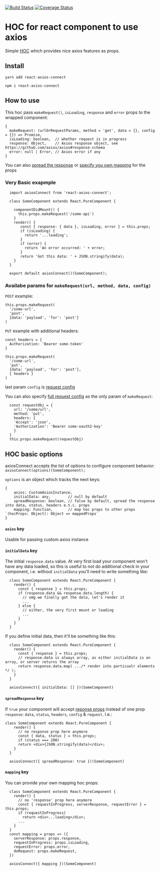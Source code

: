 [![Build Status](https://travis-ci.com/achepukov/react-axios-connect.svg?branch=master)](https://travis-ci.com/achepukov/react-axios-connect)
[![Coverage Status](https://coveralls.io/repos/github/achepukov/react-axios-connect/badge.svg?branch=master)](https://coveralls.io/github/achepukov/react-axios-connect?branch=master)

# HOC for react component to use axios

Simple [HOC](https://reactjs.org/docs/higher-order-components.html) which provides nice axios features as props.

## Install

`yarn add react-axios-connect`

`npm i react-axios-connect`

## How to use

This hoc pass `makeRequest()`, `isLoading`, `response` and `error` props to the wrapped component:

```
{
  makeRequest: (urlOrRequestParams, method = 'get', data = {}, config = {}) => Promise,
  isLoading: boolean,  // whether request is in progress
  response: Object,    // Axios response object, see https://github.com/axios/axios#response-schema
  error: null | Error, // Axios error if any
}
```
You can also [spread the response](#-`spreadResponse`-key) or [specify you own mapping](#-`mapping`-key) for the props

### Very Basic exapmple

```
  import axiosConnect from 'react-axios-connect';

  class SomeComponent extends React.PureComponent {

    componentDidMount() {
      this.props.makeRequest('/some-api')
    }
    render() {
       const { response: { data }, isLoading, error } = this.props;
       if (isLoading) {
         return '...loading';
       }
       if (error) {
         return 'An error occurred: ' + error;
       }
       return 'Got this data: ' + JSON.stringify(data);
    }
  }

  export default axiosConnect()(SomeComponent);
``` 
### Availabe params for `makeRequest(url, method, data, config)`

`POST` example: 
```
this.props.makeRequest(
  '/some-url',
  'post',
  {data: 'payload', 'for': 'post'}
)
```
`PUT` example with additional headers:
```
const headers = {
  Authorization: 'Bearer some-token'
}

this.props.makeRequest(
  '/some-url',
  'put',
  {data: 'payload', 'for': 'post'},
  { headers }
)
```

last param `config` is [request config](https://github.com/axios/axios#request-config)

You can also specify [full request config](https://github.com/axios/axios#request-config) as the only param of `makeRequest`: 

```
  const requestObj = {
    url: '/some/url',
    method: 'put',
    headers: {
    'Accept': 'json',
    'Authorization': 'Bearer some-oauth2-key'
    }
  }
  this.props.makeRequest(requestObj)
```

## HOC basic options

axiosConnect accepts the list of options to configure component behavior: `axiosConnect(options)(SomeComponent);`

`options` is an object which tracks the next keys:

```
{
    axios: CustomAxiosInstance,
    initialData: any,        // null by default
    spreadResponse: boolean, // false by default, spread the response into data, status, headers e.t.c. props
    mapping: Function,       // map hoc props to other props `(hocProps: Object): Object => mappedProps`
}
```
#### `axios` key

Usable for passing custom axios instance

#### `initialData` key

The initial `response.data` value. At very first load your component won't have any data loaded, so this is useful to not do additional check in your component, i.e. without `initialData` you'll need to write something like:

```
  class SomeComponent extends React.PureComponent {
    render() {
      const { response } = this.props;
      if (response.data && response.data.length) {
        // omg we finally got the data, let's render it
        ...
      } else {
        // either, the very first mount or loading
        ...
      }
    }
  }
```

If you define initial data, then it'll be something like this:

```
  class SomeComponent extends React.PureComponent {
    render() {
      const { response } = this.props;
      // response.data is always array, as either initialData is an array, or server returns the array
      return response.data.map( .../* render into particualr elements */ );
    }
  }

  axiosConnect({ initialData: [] })(SomeComponent)
```

#### `spreadResponse` key

If `true` your component will accept [reponse props](https://github.com/axios/axios#response-schema) instead of one prop `response`:
`data`, `status`, `headers`, `config` & `request`.  I.e.:

```
class SomeComponent extends React.PureComponent {
    render() {
      // no response prop here anymore
      const { data, status } = this.props;
      if (status === 200)
      return <div>{JSON.stringify(data)</div>;
    }
  }

  axiosConnect({ spreadResponse: true })(SomeComponent)
```

#### `mapping` key

You can provide your own mapping hoc props:

```
  class SomeComponent extends React.PureComponent {
    render() {
      // no 'response' prop here anymore
      const { requestInProgress, serverResponse, requestError } = this.props;
      if (requestInProgress)
        return <div>...loading</div>;
      ...
    }
  }
  const mapping = props => ({
    serverResponse: props.response,
    requestInProgress: props.isLoading,
    requestError: props.error,
    doRequest: props.makeRequest,
  })

  axiosConnect({ mapping })(SomeComponent)
```
